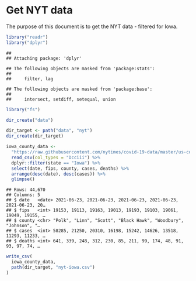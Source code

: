 Get NYT data
================

The purpose of this document is to get the NYT data - filtered for Iowa.

``` r
library("readr")
library("dplyr")
```

    ## 
    ## Attaching package: 'dplyr'

    ## The following objects are masked from 'package:stats':
    ## 
    ##     filter, lag

    ## The following objects are masked from 'package:base':
    ## 
    ##     intersect, setdiff, setequal, union

``` r
library("fs")
```

``` r
dir_create("data")

dir_target <- path("data", "nyt")
dir_create(dir_target)
```

``` r
iowa_county_data <- 
  "https://raw.githubusercontent.com/nytimes/covid-19-data/master/us-counties.csv" %>%
  read_csv(col_types = "Dcciii") %>%
  dplyr::filter(state == "Iowa") %>%
  select(date, fips, county, cases, deaths) %>%
  arrange(desc(date), desc(cases)) %>%
  glimpse()
```

    ## Rows: 44,670
    ## Columns: 5
    ## $ date   <date> 2021-06-23, 2021-06-23, 2021-06-23, 2021-06-23, 2021-06-23, 20…
    ## $ fips   <int> 19153, 19113, 19163, 19013, 19193, 19103, 19061, 19049, 19155, …
    ## $ county <chr> "Polk", "Linn", "Scott", "Black Hawk", "Woodbury", "Johnson", "…
    ## $ cases  <int> 58285, 21250, 20310, 16198, 15242, 14626, 13518, 11293, 11233, …
    ## $ deaths <int> 641, 339, 248, 312, 230, 85, 211, 99, 174, 48, 91, 93, 97, 74, …

``` r
write_csv(
  iowa_county_data,
  path(dir_target, "nyt-iowa.csv")
)
```
